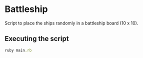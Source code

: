 # Battleship

Script to place the ships randomly in a battleship board (10 x 10).

## Executing the script

```ruby
ruby main.rb
```
